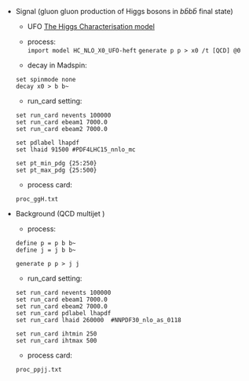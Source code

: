 


* Signal (gluon gluon production of Higgs bosons in $b\bar{b}b\bar{b}$ final state)  
    * UFO [The Higgs Characterisation model](https://feynrules.irmp.ucl.ac.be/wiki/HiggsCharacterisation)  
    * process:   
    `import model HC_NLO_X0_UFO-heft`
    `generate p p > x0 /t [QCD] @0`
    
    * decay in Madspin: 
    ```
    set spinmode none
    decay x0 > b b~
    ```
    
    * run_card setting:  
    ```
    set run_card nevents 100000
    set run_card ebeam1 7000.0
    set run_card ebeam2 7000.0

    set pdlabel lhapdf
    set lhaid 91500 #PDF4LHC15_nnlo_mc

    set pt_min_pdg {25:250}
    set pt_max_pdg {25:500}
    ```
    
    
    * process card:
    ```
    proc_ggH.txt
    ```




* Background (QCD multijet )   
    * process:   
    ```
    define p = p b b~
    define j = j b b~

    generate p p > j j
    ```  
    
    * run_card setting:
    ```
    set run_card nevents 100000
    set run_card ebeam1 7000.0
    set run_card ebeam2 7000.0
    set run_card pdlabel lhapdf 
    set run_card lhaid 260000  #NNPDF30_nlo_as_0118

    set run_card ihtmin 250
    set run_card ihtmax 500
    ```
    * process card:
    ```
    proc_ppjj.txt
    ```